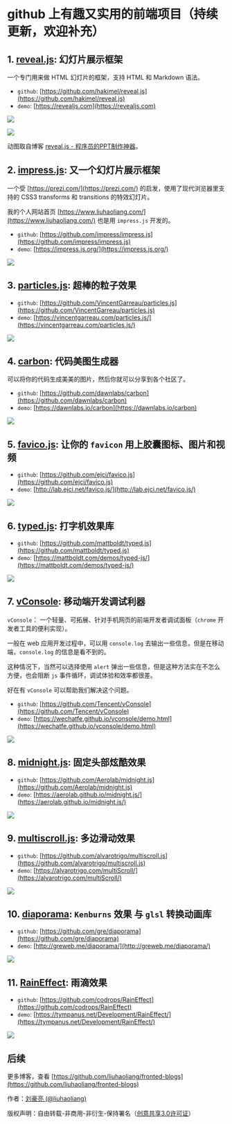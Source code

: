 # github 上有趣又实用的前端项目（持续更新，欢迎补充）

## 1. [reveal.js](https://github.com/hakimel/reveal.js): 幻灯片展示框架

一个专门用来做 HTML 幻灯片的框架，支持 HTML 和 Markdown 语法。

- `github`: [https://github.com/hakimel/reveal.js](https://github.com/hakimel/reveal.js)
- `demo`: [https://revealjs.com](https://revealjs.com)

![](../images/994.png)

![](../images/993.webp)

动图取自博客 [reveal.js - 程序员的PPT制作神器](https://www.jianshu.com/p/b58c365d98c1)。

## 2. [impress.js](https://github.com/impress/impress.js): 又一个幻灯片展示框架

一个受 [https://prezi.com/](https://prezi.com/) 的启发，使用了现代浏览器里支持的 CSS3 transforms 和 transitions 的特效幻灯片。

我的个人网站首页 [https://www.liuhaoliang.com/](https://www.liuhaoliang.com/) 也是用 `impress.js` 开发的。

- `github`: [https://github.com/impress/impress.js](https://github.com/impress/impress.js)
- `demo`: [https://impress.js.org/](https://impress.js.org/)

![](../images/992.png)

## 3. [particles.js](https://github.com/VincentGarreau/particles.js): 超棒的粒子效果

- `github`: [https://github.com/VincentGarreau/particles.js](https://github.com/VincentGarreau/particles.js)
- `demo`: [https://vincentgarreau.com/particles.js/](https://vincentgarreau.com/particles.js/)

![](../images/961.jpg)

## 4. [carbon](https://github.com/dawnlabs/carbon): 代码美图生成器

可以将你的代码生成美美的图片，然后你就可以分享到各个社区了。

- `github`: [https://github.com/dawnlabs/carbon](https://github.com/dawnlabs/carbon)
- `demo`: [https://dawnlabs.io/carbon](https://dawnlabs.io/carbon)

![](../images/990.png)

## 5. [favico.js](https://github.com/ejci/favico.js): 让你的 `favicon` 用上胶囊图标、图片和视频

- `github`: [https://github.com/ejci/favico.js](https://github.com/ejci/favico.js)
- `demo`: [http://lab.ejci.net/favico.js/](http://lab.ejci.net/favico.js/)

![](../images/988.png) 

## 6. [typed.js](https://github.com/mattboldt/typed.js): 打字机效果库

- `github`: [https://github.com/mattboldt/typed.js](https://github.com/mattboldt/typed.js)
- `demo`: [https://mattboldt.com/demos/typed-js/](https://mattboldt.com/demos/typed-js/)

![](../images/989.png)

## 7. [vConsole](https://github.com/Tencent/vConsole): 移动端开发调试利器

`vConsole`： 一个轻量、可拓展、针对手机网页的前端开发者调试面板（`chrome` 开发者工具的便利实现）。

一般在 web 应用开发过程中，可以用 `console.log` 去输出一些信息，但是在移动端，`console.log` 的信息是看不到的。

这种情况下，当然可以选择使用 `alert` 弹出一些信息，但是这种方法实在不怎么方便，也会阻断 `js` 事件循环，调试体验和效率都很差。

好在有 `vConsole` 可以帮助我们解决这个问题。

- `github`: [https://github.com/Tencent/vConsole](https://github.com/Tencent/vConsole)
- `demo`: [https://wechatfe.github.io/vconsole/demo.html](https://wechatfe.github.io/vconsole/demo.html)

![](../images/991.png)

## 8. [midnight.js](https://github.com/Aerolab/midnight.js): 固定头部炫酷效果

- `github`: [https://github.com/Aerolab/midnight.js](https://github.com/Aerolab/midnight.js)
- `demo`: [https://aerolab.github.io/midnight.js/](https://aerolab.github.io/midnight.js/)

![](../images/986.png)

## 9. [multiscroll.js](https://github.com/alvarotrigo/multiscroll.js): 多边滑动效果

- `github`: [https://github.com/alvarotrigo/multiscroll.js](https://github.com/alvarotrigo/multiscroll.js)
- `demo`: [https://alvarotrigo.com/multiScroll/](https://alvarotrigo.com/multiScroll/)

![](../images/987.png)

## 10. [diaporama](https://github.com/gre/diaporama): `Kenburns` 效果 与 `glsl` 转换动画库

- `github`: [https://github.com/gre/diaporama](https://github.com/gre/diaporama)
- `demo`: [http://greweb.me/diaporama/](http://greweb.me/diaporama/)

![](../images/984.gif)

## 11. [RainEffect](https://github.com/codrops/RainEffect): 雨滴效果

- `github`: [https://github.com/codrops/RainEffect](https://github.com/codrops/RainEffect)
- `demo`: [https://tympanus.net/Development/RainEffect/](https://tympanus.net/Development/RainEffect/)

![](../images/985.png)

## 后续

更多博客，查看 [https://github.com/liuhaoliang/fronted-blogs](https://github.com/liuhaoliang/fronted-blogs)

作者：[刘豪亮 (@liuhaoliang)](https://github.com/liuhaoliang)

版权声明：自由转载-非商用-非衍生-保持署名（[创意共享3.0许可证](https://creativecommons.org/licenses/by-nc-nd/3.0/deed.zh)）
